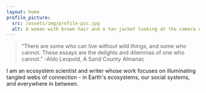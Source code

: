 ```yaml
---
layout: home
profile_picture:
  src: /assets/img/profile-pic.jpg
  alt: A woman with brown hair and a tan jacket looking at the camera on a windy day.
---
```


> “There are some who can live without wild things, and some who cannot. These essays are the delights and dilemmas of one who cannot.”
-Aldo Leopold, A Sand County Almanac

I am an ecosystem scientist and writer whose work focuses on illuminating tangled webs of connection - in Earth's ecosystems, our social systems, and everywhere in between. 
